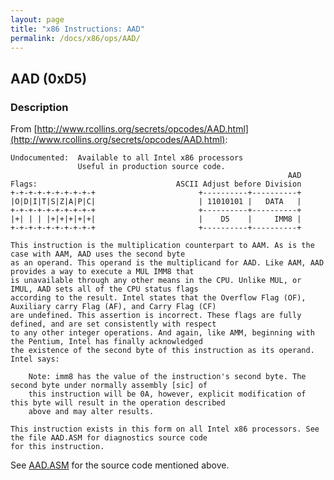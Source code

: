 ```yaml
---
layout: page
title: "x86 Instructions: AAD"
permalink: /docs/x86/ops/AAD/
---
```


AAD (0xD5)
---

### Description

From [http://www.rcollins.org/secrets/opcodes/AAD.html](http://www.rcollins.org/secrets/opcodes/AAD.html):

	Undocumented:  Available to all Intel x86 processors
	               Useful in production source code.
	                                                              AAD
	Flags:                               ASCII Adjust before Division
	+-+-+-+-+-+-+-+-+-+                       +----------+----------+
	|O|D|I|T|S|Z|A|P|C|                       | 11010101 |   DATA   |
	+-+-+-+-+-+-+-+-+-+                       +----------+----------+
	|+| | | |+|+|+|+|+|                       |    D5    |     IMM8 |
	+-+-+-+-+-+-+-+-+-+                       +----------+----------+
	
	This instruction is the multiplication counterpart to AAM. As is the case with AAM, AAD uses the second byte
	as an operand. This operand is the multiplicand for AAD. Like AAM, AAD provides a way to execute a MUL IMM8 that
	is unavailable through any other means in the CPU. Unlike MUL, or IMUL, AAD sets all of the CPU status flags
	according to the result. Intel states that the Overflow Flag (OF), Auxiliary carry Flag (AF), and Carry Flag (CF)
	are undefined. This assertion is incorrect. These flags are fully defined, and are set consistently with respect
	to any other integer operations. And again, like AMM, beginning with the Pentium, Intel has finally acknowledged
	the existence of the second byte of this instruction as its operand. Intel says:
	
		Note: imm8 has the value of the instruction's second byte. The second byte under normally assembly [sic] of
		this instruction will be 0A, however, explicit modification of this byte will result in the operation described
		above and may alter results.
	
	This instruction exists in this form on all Intel x86 processors. See the file AAD.ASM for diagnostics source code
	for this instruction.

See [AAD.ASM](AAD.ASM) for the source code mentioned above.
